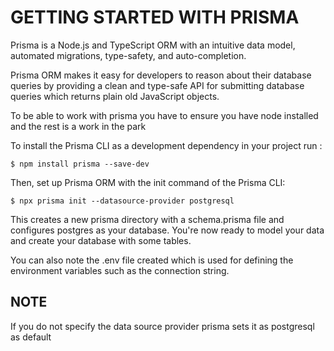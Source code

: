 # GETTING STARTED WITH PRISMA
 Prisma is a Node.js and TypeScript ORM with an intuitive data model, automated migrations, type-safety, and auto-completion.

 Prisma ORM makes it easy for developers to reason about their database queries by providing a clean and type-safe API for submitting database queries which returns plain old JavaScript objects.

 To be able to work with prisma you have to ensure you have node installed and the rest is a work in the park

 To install the Prisma CLI as a development dependency in your project run :

 `$ npm install prisma --save-dev `

 Then, set up Prisma ORM with the init command of the Prisma CLI:

 `$ npx prisma init --datasource-provider postgresql `

 This creates a new prisma directory with a schema.prisma file and configures postgres as your database. You're now ready to model your data and create your database with some tables.


 You can also note the .env file created which is used for defining the environment variables such as the connection string.

 ## NOTE

If you do not specify the data source provider prisma sets it as postgresql as default

